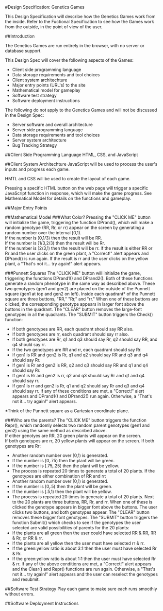 #Design Specification: Genetics Games

This Design Specification will describe how the Genetics Games work from the inside.  Refer to the Fuctional Specification to see how the Games work from the outside, in the point of view of the user.


##Introduction

The Genetics Games are run entirely in the browser, with no server or database support.

This Design Spec will cover the following aspects of the Games:

* Client side programming language
* Data storage requirements and tool choices
* Client system architechture
* Major entry points (URL's) to the site
* Mathematical model for gameplay
* Software test strategy
* Software deployment instructions

The following do not apply to the Genetics Games and will not be discussed in the Design Spec:

* Server software and overall architecture
* Server side programming language
* Data storage requirements and tool choices
* Server system architecture
* Bug Tracking Strategy


##Client Side Programming Language
HTML, CSS, and JavaScript

##Client System Architechture
JavaScript will be used to process the user's inputs and progress each game.

HMTL and CSS will be used to create the layout of each game.  

Pressing a specific HTML button on the web page will trigger a specific JavaScript function in response, which will make the game progress.  See Mathematical Model for details on the functions and gameplay.

##Major Entry Points


##Mathematical Model 
###What Color?
Pressing the "CLICK ME" button will initialize the game, triggering the function DPrand(), which will make a random genotype (RR, Rr, or rr) appear on the screen by generating a random number over the interval [0,1).  
If the number is [0,1/3) then the result will be RR.  
If the number is [1/3,2/3) then the result will be Rr.  
If the number is [2/3,1) then the result will be rr.
If the result is either RR or Rr and the user clicks on the green plant, a "Correct!" alert appears and DPrand() is run again.
If the result is rr and the user clicks on the yellow plant, a "That's not it... try again!" alert appears.

###Punnett Squares
The "CLICK ME" button will initialize the game, triggering the functions DPrand1() and DPrand2().  Both of these functions generate a random phenotype in the same way as described above.  These two genotypes (gen1 and gen2) are placed on the outside of the Punnett square (gen1 at top and gen2 on left).
Inside each quadrant* of the Punnett square are three buttons, "RR," "Rr," and "rr."  When one of these buttons are clicked, the corresponding genotype appears in larger font above the buttons in the quadrant.
The "CLEAR" button removes the large-font genotypes in all the quadrants.
The "SUBMIT" button triggers the Check() function:
* If both genotypes are RR, each quadrant should say RR also.
* If both genotypes are rr, each quadrant should say rr also.
* If both genotypes are Rr, q1 and q3 should say Rr, q2 should say RR, and q4 should say rr.
* If the two genotypes are RR and rr, each quadrant should say Rr.
* If gen1 is RR and gen2 is Rr, q1 and q2 should say RR and q3 and q4 should say Rr.
* If gen1 is Rr and gen2 is RR, q2 and q3 should say RR and q1 and q4 should say Rr.
* If gen1 is Rr and gen2 is rr, q2 and q3 should say Rr and q1 and q4 should say rr.
* If gen1 is rr and gen2 is Rr, q1 and q2 should say Rr and q3 and q4 should say rr.
If any of these conditions are met, a "Correct!" alert appears and DPrand1() and DPrand2() run again.
Otherwise, a "That's not it... try again!" alert appears.

*Think of the Punnett square as a Cartesian coordinate plane.

###Who are the parents?
The "CLICK ME" button triggers the function Repr(), which randomly selects two random parent genotypes (gen1 and gen2) using the same method as described above.  
If either genotyes are RR, 20 green plants will appear on the screen.  
If both genotypes are rr, 20 yellow plants will appear on the screen.
If both genotypes are Rr:
* Another random number over [0,1) is generated.
* If the number is [0,.75) then the plant will be green.
* If the number is [.75,.25) then the plant will be yellow.
* The process is repeated 20 times to generate a total of 20 plants.
If the genotypes are either combination of RR and rr:
* Another random number over [0,1) is generated.
* If the number is [0,.5) then the plant will be green.
* If the number is [.5,1) then the plant will be yellow.
* The process is repeated 20 times to generate a total of 20 plants.
Next to the 20 plants are three buttons, RR, Rr, and rr.  When one of these is clicked the genotype appears in bigger font above the buttons.  The user clicks two buttons, and both genotypes appear.
The "CLEAR" button removes these bigger font genotypes.
The "SUBMIT" button triggers the function Submit() which checks to see if the genotypes the user selected are valid possibilities of parents for the 20 plants:
* If the plants are all green then the user could have selected RR & RR, RR & Rr, or RR & rr.
* If the plants are all yellow then the user must have selected rr & rr.
* If the green:yellow ratio is about 3:1 then the user must have selected Rr & Rr.
* If the green:yellow ratio is about 1:1 then the user must have selected Rr & rr.
If any of the above conditions are met, a "Correct!" alert appears and the Clear() and Repr() functions are run again.
Otherwise, a "That's not it... try again!" alert appears and the user can reselect the genotypes and resubmit.


##Software Test Strategy
Play each game to make sure each runs smoothly without errors.

##Software Deployment Instructions
